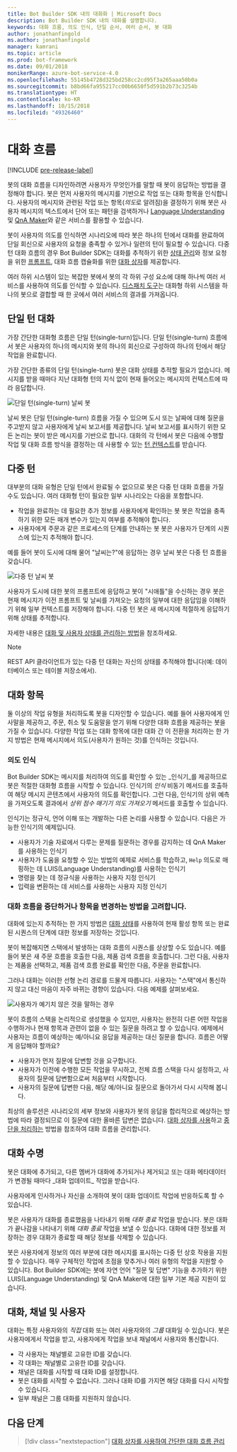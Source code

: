 ```yaml
---
title: Bot Builder SDK 내의 대화화 | Microsoft Docs
description: Bot Builder SDK 내의 대화를 설명합니다.
keywords: 대화 흐름, 의도 인식, 단일 순서, 여러 순서, 봇 대화
author: jonathanfingold
ms.author: jonathanfingold
manager: kamrani
ms.topic: article
ms.prod: bot-framework
ms.date: 09/01/2018
monikerRange: azure-bot-service-4.0
ms.openlocfilehash: 55145b4728d325bd258cc2cd95f3a265aaa50b0a
ms.sourcegitcommit: b8bd66fa955217cc00b6650f5d591b2b73c3254b
ms.translationtype: HT
ms.contentlocale: ko-KR
ms.lasthandoff: 10/15/2018
ms.locfileid: "49326460"
---
```

# <a name="conversation-flow"></a>대화 흐름
[!INCLUDE [pre-release-label](../includes/pre-release-label.md)]

봇의 대화 흐름을 디자인하려면 사용자가 무엇인가를 말할 때 봇이 응답하는 방법을 결정해야 합니다. 봇은 먼저 사용자의 메시지를 기반으로 작업 또는 대화 항목을 인식합니다. 사용자의 메시지와 관련된 작업 또는 항목(*의도*로 알려짐)을 결정하기 위해 봇은 사용자 메시지의 텍스트에서 단어 또는 패턴을 검색하거나 [Language Understanding](bot-builder-concept-luis.md) 및 [QnA Maker](https://docs.microsoft.com/en-us/azure/cognitive-services/qnamaker/overview/overview)와 같은 서비스를 활용할 수 있습니다.

봇이 사용자의 의도를 인식하면 시나리오에 따라 봇은 하나의 턴에서 대화를 완료하여 단일 회신으로 사용자의 요청을 충족할 수 있거나 일련의 턴이 필요할 수 있습니다. 다중 턴 대화 흐름의 경우 Bot Builder SDK는 대화를 추적하기 위한 [상태 관리](./bot-builder-howto-v4-state.md)와 정보 요청을 위한 [프롬프트](bot-builder-prompts.md), 대화 흐름 캡슐화를 위한 [대화 상자](bot-builder-dialog-manage-conversation-flow.md)를 제공합니다.

여러 하위 시스템이 있는 복잡한 봇에서 봇의 각 하위 구성 요소에 대해 하나씩 여러 서비스를 사용하여 의도를 인식할 수 있습니다. [디스패치 도구](bot-builder-tutorial-dispatch.md)는 대화형 하위 시스템을 하나의 봇으로 결합할 때 한 곳에서 여러 서비스의 결과를 가져옵니다.

<!-- 
A conversation identifies a series of activities sent between a bot and a user on a specific channel and represents an interaction between one or more bots and either a _direct_ conversation with a specific user or a _group_ conversation with multiple users.
A bot communicates with a user on a channel by receiving activities from, and sending activities to the user.

- Each user has an ID that is unique per channel.
- Each conversation has an ID that is unique per channel.
- The channel sets the conversation ID when it starts the conversation.
- The bot cannot start a conversation; however, once it has a conversation ID, it can resume that conversation.
- Not all channels support group conversations.
-->

## <a name="single-turn-conversation"></a>단일 턴 대화

가장 간단한 대화형 흐름은 단일 턴(single-turn)입니다. 단일 턴(single-turn) 흐름에서 봇은 사용자의 하나의 메시지와 봇의 하나의 회신으로 구성하여 하나의 턴에서 해당 작업을 완료합니다.

<!-- The following isn't always true, it's a generalization -->

가장 간단한 종류의 단일 턴(single-turn) 봇은 대화 상태를 추적할 필요가 없습니다. 메시지를 받을 때마다 지난 대화형 턴의 지식 없이 현재 들어오는 메시지의 컨텍스트에 따라 응답합니다.

![단일 턴(single-turn) 날씨 봇](./media/concept-conversation/weather-single-turn.png)

날씨 봇은 단일 턴(single-turn) 흐름을 가질 수 있으며 도시 또는 날짜에 대해 질문을 주고받지 않고 사용자에게 날씨 보고서를 제공합니다. 날씨 보고서를 표시하기 위한 모든 논리는 봇이 받은 메시지를 기반으로 합니다. 대화의 각 턴에서 봇은 다음에 수행할 작업 및 대화 흐름 방식을 결정하는 데 사용할 수 있는 [턴 컨텍스트](bot-builder-concept-activity-processing.md#turn-context)를 받습니다.

## <a name="multiple-turns"></a>다중 턴

대부분의 대화 유형은 단일 턴에서 완료될 수 없으므로 봇은 다중 턴 대화 흐름을 가질 수도 있습니다. 여러 대화형 턴이 필요한 일부 시나리오는 다음을 포함합니다.

* 작업을 완료하는 데 필요한 추가 정보를 사용자에게 확인하는 봇 봇은 작업을 충족하기 위한 모든 매개 변수가 있는지 여부를 추적해야 합니다.
* 사용자에게 주문과 같은 프로세스의 단계를 안내하는 봇 봇은 사용자가 단계의 시퀀스에 있는지 추적해야 합니다.

예를 들어 봇이 도시에 대해 물어 "날씨는?"에 응답하는 경우 날씨 봇은 다중 턴 흐름을 갖습니다.

![다중 턴 날씨 봇](./media/concept-conversation/weather-multi-turn.png)

사용자가 도시에 대한 봇의 프롬프트에 응답하고 봇이 "시애틀"을 수신하는 경우 봇은 현재 메시지가 이전 프롬프트 및 날씨를 가져오는 요청의 일부에 대한 응답임을 이해하기 위해 일부 컨텍스트를 저장해야 합니다. 다중 턴 봇은 새 메시지에 적절하게 응답하기 위해 상태를 추적합니다.

자세한 내용은 [대화 및 사용자 상태를 관리하는 방법](bot-builder-howto-v4-state.md)을 참조하세요.

> [!NOTE]
> REST API 클라이언트가 있는 다중 턴 대화는 자신의 상태를 추적해야 합니다(예: 데이터베이스 또는 테이블 저장소에서).

## <a name="conversation-topics"></a>대화 항목

둘 이상의 작업 유형을 처리하도록 봇을 디자인할 수 있습니다. 예를 들어 사용자에게 인사말을 제공하고, 주문, 취소 및 도움말을 얻기 위해 다양한 대화 흐름을 제공하는 봇을 가질 수 있습니다. 다양한 작업 또는 대화 항목에 대한 대화 간 이 전환을 처리하는 한 가지 방법은 현재 메시지에서 의도(사용자가 원하는 것)를 인식하는 것입니다.

### <a name="recognize-intent"></a>의도 인식

Bot Builder SDK는 메시지를 처리하여 의도를 확인할 수 있는 _인식기_를 제공하므로 봇은 적절한 대화형 흐름을 시작할 수 있습니다. 인식기의 _인식_ 비동기 메서드를 호출하여 해당 메시지 콘텐츠에서 사용자의 의도를 확인합니다. 그런 다음, 인식기의 상위 예측을 가져오도록 결과에서 _상위 점수 매기기 의도 가져오기_ 메서드를 호출할 수 있습니다.

인식기는 정규식, 언어 이해 또는 개발하는 다른 논리를 사용할 수 있습니다. 다음은 가능한 인식기의 예제입니다.

* 사용자가 기술 자료에서 다루는 문제를 질문하는 경우를 감지하는 데 QnA Maker를 사용하는 인식기
* 사용자가 도움을 요청할 수 있는 방법의 예제로 서비스를 학습하고, `Help` 의도로 매핑하는 데 LUIS(Language Understanding)를 사용하는 인식기
* 명령을 찾는 데 정규식을 사용하는 사용자 지정 인식기
* 입력을 변환하는 데 서비스를 사용하는 사용자 지정 인식기

### <a name="consider-how-to-interrupt-conversation-flow-or-change-topics"></a>대화 흐름을 중단하거나 항목을 변경하는 방법을 고려합니다.

대화에 있는지 추적하는 한 가지 방법은 [대화 상태](bot-builder-howto-v4-state.md)를 사용하여 현재 활성 항목 또는 완료된 시퀀스의 단계에 대한 정보를 저장하는 것입니다.

봇이 복잡해지면 스택에서 발생하는 대화 흐름의 시퀀스를 상상할 수도 있습니다. 예를 들어 봇은 새 주문 흐름을 호출한 다음, 제품 검색 흐름을 호출합니다. 그런 다음, 사용자는 제품을 선택하고, 제품 검색 흐름 완료를 확인한 다음, 주문을 완료합니다.

그러나 대화는 이러한 선형 논리 경로를 드물게 따릅니다. 사용자는 "스택"에서 통신하지 않고 대신 마음이 자주 바뀌는 경향이 있습니다. 다음 예제를 살펴보세요.

![사용자가 예기치 않은 것을 말하는 경우](./media/concept-conversation/interruption.png)

봇이 흐름의 스택을 논리적으로 생성했을 수 있지만, 사용자는 완전히 다른 어떤 작업을 수행하거나 현재 항목과 관련이 없을 수 있는 질문을 하려고 할 수 있습니다. 예제에서 사용자는 흐름이 예상하는 예/아니요 응답을 제공하는 대신 질문을 합니다. 흐름은 어떻게 응답해야 할까요?

* 사용자가 먼저 질문에 답변할 것을 요구합니다.
* 사용자가 이전에 수행한 모든 작업을 무시하고, 전체 흐름 스택을 다시 설정하고, 사용자의 질문에 답변함으로써 처음부터 시작합니다.
* 사용자의 질문에 답변한 다음, 해당 예/아니요 질문으로 돌아가서 다시 시작해 봅니다.

최상의 솔루션은 시나리오의 세부 정보와 사용자가 봇의 응답을 합리적으로 예상하는 방법에 따라 결정되므로 이 질문에 대한 올바른 답변은 없습니다. [대화 상자를 사용](bot-builder-dialog-manage-conversation-flow.md)하고 [중단을 처리하는](bot-builder-howto-handle-user-interrupt.md) 방법을 참조하여 대화 흐름을 관리합니다.

## <a name="conversation-lifetime"></a>대화 수명

<!-- Note: these activities are dependent on whether the channel actually sends them. Also, we should add links --> 봇은 대화에 추가되고, 다른 멤버가 대화에 추가되거나 제거되고 또는 대화 메타데이터가 변경될 때마다 _대화 업데이트_ 작업을 받습니다.
사용자에게 인사하거나 자신을 소개하여 봇이 대화 업데이트 작업에 반응하도록 할 수 있습니다.

봇은 사용자가 대화를 종료했음을 나타내기 위해 _대화 종료_ 작업을 받습니다. 봇은 대화가 끝나감을 나타내기 위해 _대화 종료_ 작업을 보낼 수 있습니다.
대화에 대한 정보를 저장하는 경우 대화가 종료할 때 해당 정보를 삭제할 수 있습니다.

<!--  Types of conversations -->

봇은 사용자에게 정보의 여러 부분에 대한 메시지를 표시하는 다중 턴 상호 작용을 지원할 수 있습니다. 매우 구체적인 작업에 초점을 맞추거나 여러 유형의 작업을 지원할 수 있습니다.
Bot Builder SDK에는 봇에 자연 언어 "질문 및 답변" 기능을 추가하기 위한 LUIS(Language Understanding) 및 QnA Maker에 대한 일부 기본 제공 지원이 있습니다.

## <a name="conversations-channels-and-users"></a>대화, 채널 및 사용자

대화는 특정 사용자와의 _직접_ 대화 또는 여러 사용자와의 _그룹_ 대화일 수 있습니다.
봇은 사용자에게서 작업을 받고, 사용자에게 작업을 보내 채널에서 사용자와 통신합니다.

* 각 사용자는 채널별로 고유한 ID를 갖습니다.
* 각 대화는 채널별로 고유한 ID를 갖습니다.
* 채널은 대화를 시작할 때 대화 ID를 설정합니다.
* 봇은 대화를 시작할 수 없습니다. 그러나 대화 ID를 가지면 해당 대화를 다시 시작할 수 있습니다.
* 일부 채널은 그룹 대화를 지원하지 않습니다.

## <a name="next-steps"></a>다음 단계

> [!div class="nextstepaction"]
> [대화 상자를 사용하여 간단한 대화 흐름 관리](bot-builder-dialog-manage-conversation-flow.md)

<!-- In addition, your bot can send activities back to the user, either _proactively_, in response to internal logic, or _reactively_, in response to an activity from the user or channel.-->
<!--TODO: Link to messaging how tos.-->

